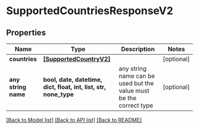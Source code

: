 # SupportedCountriesResponseV2


## Properties
Name | Type | Description | Notes
------------ | ------------- | ------------- | -------------
**countries** | [**[SupportedCountryV2]**](SupportedCountryV2.md) |  | [optional] 
**any string name** | **bool, date, datetime, dict, float, int, list, str, none_type** | any string name can be used but the value must be the correct type | [optional]

[[Back to Model list]](../README.md#documentation-for-models) [[Back to API list]](../README.md#documentation-for-api-endpoints) [[Back to README]](../README.md)


